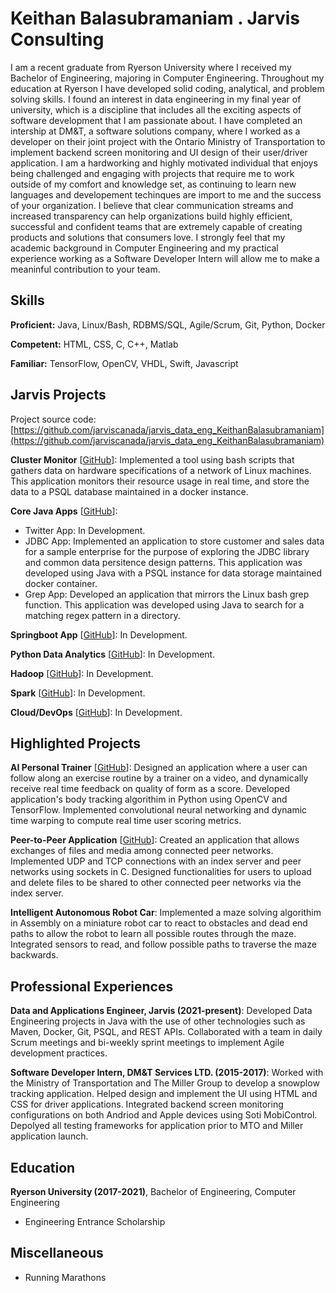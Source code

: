 # Keithan Balasubramaniam . Jarvis Consulting

I am a recent graduate from Ryerson University where I received my Bachelor of Engineering, majoring in Computer Engineering. Throughout my education at Ryerson I have developed solid coding, analytical, and problem solving skills. I found an interest in data engineering in my final year of university, which is a discipline that includes all the exciting aspects of software development that I am passionate about. I have completed an intership at DM&T, a software solutions company, where I worked as a developer on their joint project with the Ontario Ministry of Transportation to implement backend screen monitoring and UI design of their user/driver application. I am a hardworking and highly motivated individual that enjoys being challenged and engaging with projects that require me to work outside of my comfort and knowledge set, as continuing to learn new languages and developement techinques are import to me and the success of your organization. I believe that clear communication streams and increased transparency can help organizations build highly efficient, successful and confident teams that are extremely capable of creating products and solutions that consumers love. I strongly feel that my academic background in Computer Engineering and my practical experience working as a Software Developer Intern will allow me to make a meaninful contribution to your team.

## Skills

**Proficient:** Java, Linux/Bash, RDBMS/SQL, Agile/Scrum, Git, Python, Docker

**Competent:** HTML, CSS, C, C++, Matlab

**Familiar:** TensorFlow, OpenCV, VHDL, Swift, Javascript

## Jarvis Projects

Project source code: [https://github.com/jarviscanada/jarvis_data_eng_KeithanBalasubramaniam](https://github.com/jarviscanada/jarvis_data_eng_KeithanBalasubramaniam)


**Cluster Monitor** [[GitHub](https://github.com/jarviscanada/jarvis_data_eng_KeithanBalasubramaniam/tree/master/linux_sql)]: Implemented a tool using bash scripts that gathers data on hardware specifications of a network of Linux machines. This application monitors their resource usage in real time, and store the data to a PSQL database maintained in a docker instance.

**Core Java Apps** [[GitHub](https://github.com/jarviscanada/jarvis_data_eng_KeithanBalasubramaniam/tree/master/core_java)]:
      
  - Twitter App: In Development.
  - JDBC App: Implemented an application to store customer and sales data for a sample enterprise for the purpose of exploring the JDBC library and common data persitence design patterns. This application was developed using Java with a PSQL instance for data storage maintained docker container.
  - Grep App: Developed an application that mirrors the Linux bash grep function. This application was developed using Java to search for a matching regex pattern in a directory.

**Springboot App** [[GitHub](https://github.com/jarviscanada/jarvis_data_eng_KeithanBalasubramaniam/tree/master/springboot)]: In Development.

**Python Data Analytics** [[GitHub](https://github.com/jarviscanada/jarvis_data_eng_KeithanBalasubramaniam/tree/master/python_data_anlytics)]: In Development.

**Hadoop** [[GitHub](https://github.com/jarviscanada/jarvis_data_eng_KeithanBalasubramaniam/tree/master/hadoop)]: In Development.

**Spark** [[GitHub](https://github.com/jarviscanada/jarvis_data_eng_KeithanBalasubramaniam/tree/master/spark)]: In Development.

**Cloud/DevOps** [[GitHub](https://github.com/jarviscanada/jarvis_data_eng_KeithanBalasubramaniam/tree/master/cloud_devops)]: In Development.


## Highlighted Projects
**AI Personal Trainer** [[GitHub](https://github.com/KeithanBala/AI-Personal-Trainer)]: Designed an application where a user can follow along an exercise routine by a trainer on a video, and dynamically receive real time feedback on quality of form as a score. Developed application's body tracking algorithim in Python using OpenCV and TensorFlow. Implemented convolutional neural networking and dynamic time warping to compute real time user scoring metrics.

**Peer-to-Peer Application** [[GitHub](https://github.com/KeithanBala/P2P-Application)]: Created an application that allows exchanges of files and media among connected peer networks. Implemented UDP and TCP connections with an index server and peer networks using sockets in C. Designed functionalities for users to upload and delete files to be shared to other connected peer networks via the index server.

**Intelligent Autonomous Robot Car**: Implemented a maze solving algorithim in Assembly on a miniature robot car to react to obstacles and dead end paths to allow the robot to learn all possible routes through the maze. Integrated sensors to read, and follow possible paths to traverse the maze backwards.


## Professional Experiences

**Data and Applications Engineer, Jarvis (2021-present)**: Developed Data Engineering projects in Java with the use of other technologies such as Maven, Docker, Git, PSQL, and REST APIs. Collaborated with a team in daily Scrum meetings and bi-weekly sprint meetings to implement Agile development practices.

**Software Developer Intern, DM&T Services LTD. (2015-2017)**: Worked with the Ministry of Transportation and The Miller Group to develop a snowplow tracking application. Helped design and implement the UI using HTML and CSS for driver applications. Integrated backend screen monitoring configurations on both Andriod and Apple devices using Soti MobiControl. Depolyed all testing frameworks for application prior to MTO and Miller application launch.


## Education
**Ryerson University (2017-2021)**, Bachelor of Engineering, Computer Engineering
- Engineering Entrance Scholarship


## Miscellaneous
- Running Marathons